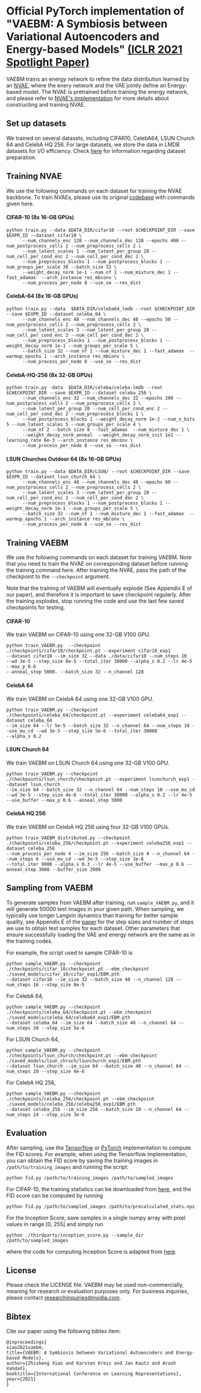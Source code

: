 # Official PyTorch implementation of "VAEBM: A Symbiosis between Variational Autoencoders and Energy-based Models" [(ICLR 2021 Spotlight Paper)](https://arxiv.org/abs/2010.00654) #

VAEBM trains an energy network to refine the data distribution learned by an [NVAE](https://arxiv.org/abs/2007.03898), where the enery network and the VAE jointly define an Energy-based model.
The NVAE is pretrained before training the energy network, and please refer to [NVAE's implementation](https://github.com/NVlabs/NVAE) for more details about constructing and training NVAE.

## Set up datasets ##
We trained on several datasets, including CIFAR10, CelebA64, LSUN Church 64 and CelebA HQ 256. 
For large datasets, we store the data in LMDB datasets for I/O efficiency. Check [here](https://github.com/NVlabs/NVAE#set-up-file-paths-and-data) for information regarding dataset preparation.

## Training NVAE ##
We use the following commands on each dataset for training the NVAE backbone. To train NVAEs, please use its original [codebase](https://github.com/NVlabs/NVAE) with commands given here.
#### CIFAR-10 (8x 16-GB GPUs) ####
```
python train.py --data $DATA_DIR/cifar10 --root $CHECKPOINT_DIR --save $EXPR_ID --dataset cifar10 \
      --num_channels_enc 128 --num_channels_dec 128 --epochs 400 --num_postprocess_cells 2 --num_preprocess_cells 2 \
      --num_latent_scales 1 --num_latent_per_group 20 --num_cell_per_cond_enc 2 --num_cell_per_cond_dec 2 \
      --num_preprocess_blocks 1 --num_postprocess_blocks 1 --num_groups_per_scale 30 --batch_size 32 \
      --weight_decay_norm 1e-1 --num_nf 1 --num_mixture_dec 1 --fast_adamax  --arch_instance res_mbconv \
      --num_process_per_node 8 --use_se --res_dist
```
#### CelebA-64 (8x 16-GB GPUs) ####
```
python train.py --data  $DATA_DIR/celeba64_lmdb --root $CHECKPOINT_DIR --save $EXPR_ID --dataset celeba_64 \
      --num_channels_enc 48 --num_channels_dec 48 --epochs 50 --num_postprocess_cells 2 --num_preprocess_cells 2 \
      --num_latent_scales 3 --num_latent_per_group 20 --num_cell_per_cond_enc 2 --num_cell_per_cond_dec 2 \
      --num_preprocess_blocks 1 --num_postprocess_blocks 1 --weight_decay_norm 1e-1 --num_groups_per_scale 5 \
      --batch_size 32 --num_nf 1 --num_mixture_dec 1 --fast_adamax  --warmup_epochs 1 --arch_instance res_mbconv \
      --num_process_per_node 8 --use_se --res_dist
```
#### CelebA-HQ-256 (8x 32-GB GPUs) ####
```
python train.py -data  $DATA_DIR/celeba/celeba-lmdb --root $CHECKPOINT_DIR --save $EXPR_ID --dataset celeba_256 \
      --num_channels_enc 32 --num_channels_dec 32 --epochs 200 --num_postprocess_cells 2 --num_preprocess_cells 2 \
      --num_latent_per_group 20 --num_cell_per_cond_enc 2 --num_cell_per_cond_dec 2 --num_preprocess_blocks 1 \
      --num_postprocess_blocks 1 --weight_decay_norm 1e-2 --num_x_bits 5 --num_latent_scales 5 --num_groups_per_scale 4 \
      --num_nf 2 --batch_size 8 --fast_adamax  --num_mixture_dec 1 \
      --weight_decay_norm_anneal  --weight_decay_norm_init 1e1 --learning_rate 6e-3 --arch_instance res_mbconv \
      --num_process_per_node 8 --use_se --res_dist
```
#### LSUN Churches Outdoor 64 (8x 16-GB GPUs) ####
```
python train.py --data $DATA_DIR/LSUN/ --root $CHECKPOINT_DIR --save $EXPR_ID --dataset lsun_church_64 \
      --num_channels_enc 48 --num_channels_dec 48 --epochs 60 --num_postprocess_cells 2 --num_preprocess_cells 2 \
      --num_latent_scales 3 --num_latent_per_group 20 --num_cell_per_cond_enc 2 --num_cell_per_cond_dec 2 \
      --num_preprocess_blocks 1 --num_postprocess_blocks 1 --weight_decay_norm 1e-1 --num_groups_per_scale 5 \
      --batch_size 32 --num_nf 1 --num_mixture_dec 1 --fast_adamax  --warmup_epochs 1 --arch_instance res_mbconv \
      --num_process_per_node 8 --use_se --res_dist
```
## Training VAEBM ##
We use the following commands on each dataset for training VAEBM. Note that you need to train the NVAE on corresponding dataset before running the training command here.
After training the NVAE, pass the path of the checkpoint to the `--checkpoint` argument.

Note that the training of VAEBM will eventually explode (See Appendix E of our paper), and therefore it is important to save checkpoint regularly. After the training explodes, stop running the code and use the last few saved checkpoints for testing.
#### CIFAR-10 ####

We train VAEBM on CIFAR-10 using one 32-GB V100 GPU. 
```
python train_VAEBM.py  --checkpoint ./checkpoints/cifar10/checkpoint.pt --experiment cifar10_exp1
--dataset cifar10 --im_size 32 --data ./data/cifar10 --num_steps 10 
--wd 3e-5 --step_size 8e-5 --total_iter 30000 --alpha_s 0.2 --lr 4e-5 --max_p 0.6 
--anneal_step 5000. --batch_size 32 --n_channel 128
```

#### CelebA 64 ####

We train VAEBM on CelebA 64 using one 32-GB V100 GPU. 
```
python train_VAEBM.py --checkpoint ./checkpoints/celeba_64/checkpoint.pt --experiment celeba64_exp1 --dataset celeba_64 
--im_size 64 --lr 5e-5 --batch_size 32 --n_channel 64 --num_steps 10 --use_mu_cd --wd 3e-5 --step_size 5e-6 --total_iter 30000 
--alpha_s 0.2 
```

#### LSUN Church 64 ####

We train VAEBM on LSUN Church 64 using one 32-GB V100 GPU. 
```
python train_VAEBM.py --checkpoint ./checkpoints/lsun_church/checkpoint.pt --experiment lsunchurch_exp1 --dataset lsun_church 
--im_size 64 --batch_size 32 --n_channel 64 --num_steps 10 --use_mu_cd --wd 3e-5 --step_size 4e-6 --total_iter 30000 --alpha_s 0.2 --lr 4e-5 
--use_buffer --max_p 0.6 --anneal_step 5000

```

#### CelebA HQ 256 ####

We train VAEBM on CelebA HQ 256 using four 32-GB V100 GPUs. 
```
python train_VAEBM_distributed.py --checkpoint ./checkpoints/celeba_256/checkpoint.pt --experiment celeba256_exp1 --dataset celeba_256
--num_process_per_node 4 --im_size 256 --batch_size 4 --n_channel 64 --num_steps 6 --use_mu_cd --wd 3e-5 --step_size 3e-6 
--total_iter 9000 --alpha_s 0.3 --lr 4e-5 --use_buffer --max_p 0.6 --anneal_step 3000 --buffer_size 2000
```

## Sampling from VAEBM ##
To generate samples from VAEBM after training, run ```sample_VAEBM.py```, and it will generate 50000 test images in your given path. When sampling, we typically use 
longer Langvin dynamics than training for better sample quality, see Appendix E of the [paper](https://arxiv.org/abs/2010.00654) for the step sizes and number of steps we use to obtain test samples
for each dataset. Other parameters that ensure successfully loading the VAE and energy network are the same as in the training codes. 

For example, the script used to sample CIFAR-10 is
```
python sample_VAEBM.py --checkpoint ./checkpoints/cifar_10/checkpoint.pt --ebm_checkpoint ./saved_models/cifar_10/cifar_exp1/EBM.pth 
--dataset cifar10 --im_size 32 --batch_size 40 --n_channel 128 --num_steps 16 --step_size 8e-5 
```

For CelebA 64, 
```
python sample_VAEBM.py --checkpoint ./checkpoints/celeba_64/checkpoint.pt --ebm_checkpoint ./saved_models/celeba_64/celeba64_exp1/EBM.pth 
--dataset celeba_64 --im_size 64 --batch_size 40 --n_channel 64 --num_steps 20 --step_size 5e-6 
```
For LSUN Church 64, 
```
python sample_VAEBM.py --checkpoint ./checkpoints/lsun_church/checkpoint.pt --ebm_checkpoint ./saved_models/lsun_chruch/lsunchurch_exp1/EBM.pth 
--dataset lsun_church --im_size 64 --batch_size 40 --n_channel 64 --num_steps 20 --step_size 4e-6 
```

For CelebA HQ 256, 
```
python sample_VAEBM.py --checkpoint ./checkpoints/celeba_256/checkpoint.pt --ebm_checkpoint ./saved_models/celeba_256/celeba256_exp1/EBM.pth 
--dataset celeba_256 --im_size 256 --batch_size 10 --n_channel 64 --num_steps 24 --step_size 3e-6 
```


## Evaluation ##
After sampling, use the [Tensorflow](https://github.com/bioinf-jku/TTUR) or [PyTorch](https://github.com/mseitzer/pytorch-fid) 
implementation to compute the FID scores. For example, when using the Tensorflow implementation, you can obtain the FID score by saving the training images in ```/path/to/training_images``` and running the script:
```
python fid.py /path/to/training_images /path/to/sampled_images
```

For CIFAR-10, the training statistics can be downloaded from [here](https://github.com/bioinf-jku/TTUR#precalculated-statistics-for-fid-calculation), and the FID score can be computed by running
```
python fid.py /path/to/sampled_images /path/to/precalculated_stats.npz
```

For the Inception Score, save samples in a single numpy array with pixel values in range [0, 255] and simply run 
```
python ./thirdparty/inception_score.py --sample_dir /path/to/sampled_images
```
where the code for computing Inception Score is adapted from [here](https://github.com/tsc2017/Inception-Score).

## License ##
Please check the LICENSE file. VAEBM may be used non-commercially, meaning for research or 
evaluation purposes only. For business inquiries, please contact 
[researchinquiries@nvidia.com](mailto:researchinquiries@nvidia.com).

## Bibtex ##
Cite our paper using the following bibtex item:

```
@inproceedings{
xiao2021vaebm,
title={VAEBM: A Symbiosis between Variational Autoencoders and Energy-based Models},
author={Zhisheng Xiao and Karsten Kreis and Jan Kautz and Arash Vahdat},
booktitle={International Conference on Learning Representations},
year={2021}
}
```
